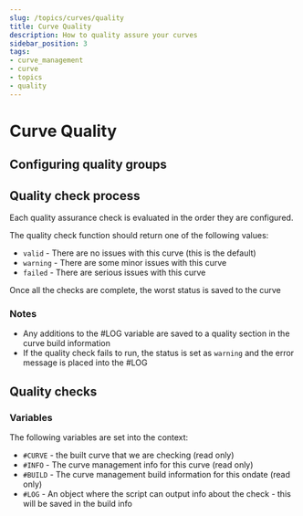 ```yaml
---
slug: /topics/curves/quality
title: Curve Quality
description: How to quality assure your curves
sidebar_position: 3
tags:
- curve_management
- curve
- topics
- quality
---
```

Curve Quality
=============

## Configuring quality groups

## Quality check process
Each quality assurance check is evaluated in the order they are configured.

The quality check function should return one of the following values:
* ```valid``` - There are no issues with this curve (this is the default)
* ```warning``` - There are some minor issues with this curve
* ```failed``` - There are serious issues with this curve

Once all the checks are complete, the worst status is saved to the curve

### Notes

* Any additions to the #LOG variable are saved to a quality section in the curve build information
* If the quality check fails to run, the status is set as ```warning``` and the error message is placed into the #LOG

## Quality checks

### Variables
The following variables are set into the context:

* ```#CURVE``` - the built curve that we are checking (read only)
* ```#INFO``` - The curve management info for this curve (read only)
* ```#BUILD``` - The curve management build information for this ondate (read only)
* ```#LOG``` - An object where the script can output info about the check - this will be saved in the build info

